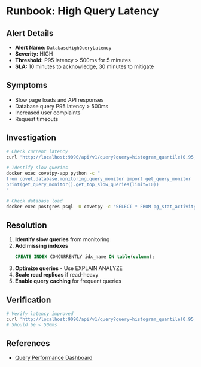 # Runbook: High Query Latency

## Alert Details
- **Alert Name:** `DatabaseHighQueryLatency`
- **Severity:** HIGH
- **Threshold:** P95 latency > 500ms for 5 minutes
- **SLA:** 10 minutes to acknowledge, 30 minutes to mitigate

## Symptoms
- Slow page loads and API responses
- Database query P95 latency > 500ms
- Increased user complaints
- Request timeouts

## Investigation
```bash
# Check current latency
curl 'http://localhost:9090/api/v1/query?query=histogram_quantile(0.95,rate(covet_db_query_duration_seconds_bucket[5m]))'

# Identify slow queries
docker exec covetpy-app python -c "
from covet.database.monitoring.query_monitor import get_query_monitor
print(get_query_monitor().get_top_slow_queries(limit=10))
"

# Check database load
docker exec postgres psql -U covetpy -c "SELECT * FROM pg_stat_activity WHERE state = 'active';"
```

## Resolution
1. **Identify slow queries** from monitoring
2. **Add missing indexes**
   ```sql
   CREATE INDEX CONCURRENTLY idx_name ON table(column);
   ```
3. **Optimize queries** - Use EXPLAIN ANALYZE
4. **Scale read replicas** if read-heavy
5. **Enable query caching** for frequent queries

## Verification
```bash
# Verify latency improved
curl 'http://localhost:9090/api/v1/query?query=histogram_quantile(0.95,rate(covet_db_query_duration_seconds_bucket[5m]))'
# Should be < 500ms
```

## References
- [Query Performance Dashboard](http://localhost:3000/d/covetpy-query-perf)
